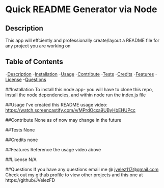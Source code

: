 
  # Quick README Generator via Node 

  ## Description 
  This app will effciently and professionally create/layout a README file for any project you are working on 

  ## Table of Contents
  -[Description](#description)
  -[Installation](#installation)
  -[Usage](#usage)
  -[Contribute](#contribute)
  -[Tests](#tests)
  -[Credits](#credits)
  -[Features](#features)
  -[License](#license)
  -[Questions](#questions)

  ##Installation
  To install this node app- you will have to clone this repo, install the node dependencies, and within node  run the index.js file 

  ##Usage
  I've created this README usage video: https://watch.screencastify.com/v/MPrdOcxa9UByHbEHUPcc 

  ##Contribute
  None as of now may change in the future

  ##Tests
  None

  ##Credits
  none

  ##Features
  Reference the usage video above

  ##License
  N/A

  ##Questions
  If you have any questions email me @ jvelez117@gmail.com
  Check out my github profile to view other projects and this one at https://github/JVelezFD

